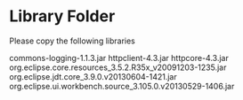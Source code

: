# Library Folder

Please copy the following libraries

commons-logging-1.1.3.jar
httpclient-4.3.jar
httpcore-4.3.jar
org.eclipse.core.resources_3.5.2.R35x_v20091203-1235.jar
org.eclipse.jdt.core_3.9.0.v20130604-1421.jar
org.eclipse.ui.workbench.source_3.105.0.v20130529-1406.jar